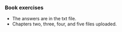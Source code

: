 ### Book exercises 
- The answers are in the txt file.
- Chapters two, three, four, and five files uploaded.
